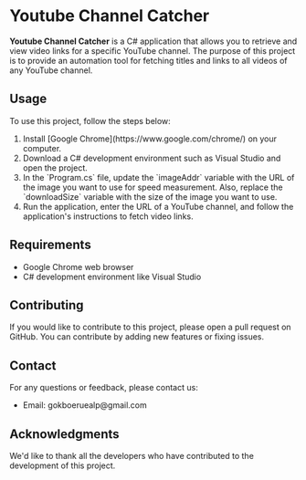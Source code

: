 <body>
<h1>Youtube Channel Catcher</h1>

<p><strong>Youtube Channel Catcher</strong> is a C# application that allows you to retrieve and view video links for a specific YouTube channel. The purpose of this project is to provide an automation tool for fetching titles and links to all videos of any YouTube channel.</p>

<h2>Usage</h2>

<p>To use this project, follow the steps below:</p>

<ol>
    <li>Install [Google Chrome](https://www.google.com/chrome/) on your computer.</li>
    <li>Download a C# development environment such as Visual Studio and open the project.</li>
    <li>In the `Program.cs` file, update the `imageAddr` variable with the URL of the image you want to use for speed measurement. Also, replace the `downloadSize` variable with the size of the image you want to use.</li>
    <li>Run the application, enter the URL of a YouTube channel, and follow the application's instructions to fetch video links.</li>
</ol>

<h2>Requirements</h2>

<ul>
    <li>Google Chrome web browser</li>
    <li>C# development environment like Visual Studio</li>
</ul>

<h2>Contributing</h2>

<p>If you would like to contribute to this project, please open a pull request on GitHub. You can contribute by adding new features or fixing issues.</p>

<h2>Contact</h2>

<p>For any questions or feedback, please contact us:</p>

<ul>
    <li>Email: gokboeruealp@gmail.com</li>
</ul>

<h2>Acknowledgments</h2>

<p>We'd like to thank all the developers who have contributed to the development of this project.</p>

</body>
